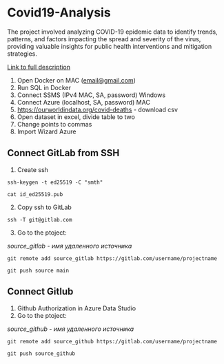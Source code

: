 # Covid19-Analysis

The project involved analyzing COVID-19 epidemic data to identify trends, patterns, and factors impacting the spread and severity of the virus, providing valuable insights for public health interventions and mitigation strategies.

[Link to full description](http://kaledinaoksana.ru/website/pages/covid.php)

1. Open Docker on MAC (email@gmail.com)
2. Run SQL in Docker
3. Connect SSMS (IPv4 MAC, SA, password) Windows
4. Connect Azure (localhost, SA, password) MAC
5. <https://ourworldindata.org/covid-deaths> - download csv
6. Open dataset in excel, divide table to two
7. Change points to commas
8. Import Wizard Azure

## Connect GitLab from SSH

1. Create ssh

`ssh-keygen -t ed25519 -C "smth"`

`cat id_ed25519.pub`

2. Copy ssh to GitLab

`ssh -T git@gitlab.com`

3. Go to the ptoject:

 *source_gitlab - имя удаленного источника*

`git remote add source_gitlab https://gitlab.com/username/projectname`

`git push source main` 


## Connect Gitlub

1. Github Authorization in Azure Data Studio
2. Go to the ptoject:

*source_github - имя удаленного источника*

`git remote add source_github https://gitlab.com/username/projectname` 

`git push source_github`
